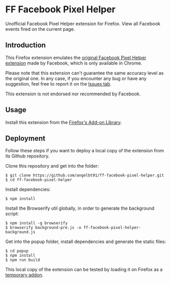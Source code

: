 # FF Facebook Pixel Helper

Unofficial Facebook Pixel Helper extension for Firefox. View all Facebook events fired on the current page.

## Introduction

This Firefox extension emulates the [original Facebook Pixel Helper extension](https://chrome.google.com/webstore/detail/facebook-pixel-helper/fdgfkebogiimcoedlicjlajpkdmockpc) made by Facebook, which is only available in Chrome.

Please note that this extension can't guarantee the same accuracy level as the original one. In any case, if you encounter any bug or have any suggestion, feel free to report it on the [Issues tab](https://github.com/angelbt91/ff-pixel-helper/issues). 

This extension is not endorsed nor recommended by Facebook.

## Usage

Install this extension from the [Firefox's Add-on Library](https://addons.mozilla.org/en-US/firefox/addon/ff-facebook-pixel-helper/).

## Deployment

Follow these steps if you want to deploy a local copy of the extension from its Github repository.

Clone this repository and get into the folder:
```
$ git clone https://github.com/angelbt91/ff-facebook-pixel-helper.git
$ cd ff-facebook-pixel-helper
```


Install dependencies:

`$ npm install`

Install the Browserify util globally, in order to generate the background script:
```
$ npm install -g browserify
$ browserify background-pre.js -o ff-facebook-pixel-helper-background.js
```

Get into the popup folder, install dependencies and generate the static files:
``` 
$ cd popup
$ npm install
$ npm run build
```

This local copy of the extension can be tested by loading it on Firefox as a [temporary addon](https://extensionworkshop.com/documentation/develop/temporary-installation-in-firefox/).